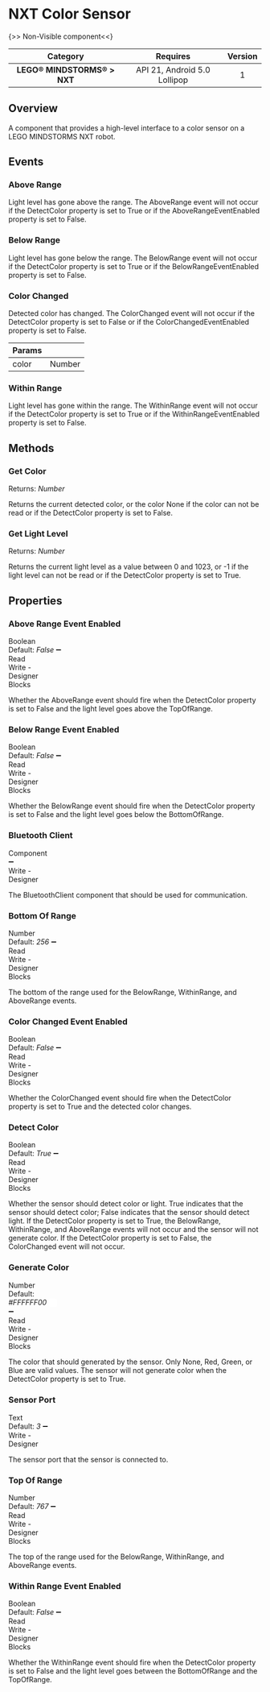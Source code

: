 # NXT Color Sensor

{>> Non-Visible component<<}

| Category | Requires | Version |
|:--------:|:-------:|:--------:|
|**LEGO® MINDSTORMS® > NXT**|<span class="chip chip-any">API 21, Android 5.0 Lollipop</span>|<span class="chip chip-number">1</span>|

## Overview

A component that provides a high-level interface to a color sensor on a LEGO MINDSTORMS NXT robot.

## Events

### Above Range

Light level has gone above the range. The AboveRange event will not occur if the DetectColor property is set to True or if the AboveRangeEventEnabled property is set to False.

<div class="block" ai2-block="event" not-rendered="true" value="%7B%22componentName%22:%20%22NXT%20Color%20Sensor%22,%20%22name%22:%20%22Above%20Range%22,%20%22param%22:%20%5B%5D%7D"></div>

### Below Range

Light level has gone below the range. The BelowRange event will not occur if the DetectColor property is set to True or if the BelowRangeEventEnabled property is set to False.

<div class="block" ai2-block="event" not-rendered="true" value="%7B%22componentName%22:%20%22NXT%20Color%20Sensor%22,%20%22name%22:%20%22Below%20Range%22,%20%22param%22:%20%5B%5D%7D"></div>

### Color Changed

Detected color has changed. The ColorChanged event will not occur if the DetectColor property is set to False or if the ColorChangedEventEnabled property is set to False.

<div class="block" ai2-block="event" not-rendered="true" value="%7B%22componentName%22:%20%22NXT%20Color%20Sensor%22,%20%22name%22:%20%22Color%20Changed%22,%20%22param%22:%20%5B%22color%22%5D%7D"></div>

| Params | []() |
|--------|------|
|color|<span class="chip chip-number">Number</span>|

### Within Range

Light level has gone within the range. The WithinRange event will not occur if the DetectColor property is set to True or if the WithinRangeEventEnabled property is set to False.

<div class="block" ai2-block="event" not-rendered="true" value="%7B%22componentName%22:%20%22NXT%20Color%20Sensor%22,%20%22name%22:%20%22Within%20Range%22,%20%22param%22:%20%5B%5D%7D"></div>

## Methods

### Get Color

<span class="chip chip-number">Returns: <i>Number</i></span>

Returns the current detected color, or the color None if the color can not be read or if the DetectColor property is set to False.

<div class="block" ai2-block="method" not-rendered="true" value="%7B%22componentName%22:%20%22NXT%20Color%20Sensor%22,%20%22name%22:%20%22Get%20Color%22,%20%22output%22:%20true,%20%22param%22:%20%5B%5D%7D"></div>

### Get Light Level

<span class="chip chip-number">Returns: <i>Number</i></span>

Returns the current light level as a value between 0 and 1023, or -1 if the light level can not be read or if the DetectColor property is set to True.

<div class="block" ai2-block="method" not-rendered="true" value="%7B%22componentName%22:%20%22NXT%20Color%20Sensor%22,%20%22name%22:%20%22Get%20Light%20Level%22,%20%22output%22:%20true,%20%22param%22:%20%5B%5D%7D"></div>

## Properties

### Above Range Event Enabled

<span style="user-select: none; white-space:pre-wrap;"><span class="chip chip-boolean">Boolean</span> <span class="chip chip-boolean">Default: <i>False</i></span> :heavy_minus_sign: <span class="chip chip-rw">Read</span> <span class="chip chip-rw">Write</span>  - <span class="chip chip-bd">Designer</span> <span class="chip chip-bd">Blocks</span></span>

Whether the AboveRange event should fire when the DetectColor property is set to False and the light level goes above the TopOfRange.

<div class="block" ai2-block="property" not-rendered="true" value="%7B%22componentName%22:%20%22NXT%20Color%20Sensor%22,%20%22name%22:%20%22Above%20Range%20Event%20Enabled%22,%20%22getter%22:%20true%7D"></div>
<div class="block" ai2-block="property" not-rendered="true" value="%7B%22componentName%22:%20%22NXT%20Color%20Sensor%22,%20%22name%22:%20%22Above%20Range%20Event%20Enabled%22,%20%22getter%22:%20false%7D"></div>

### Below Range Event Enabled

<span style="user-select: none; white-space:pre-wrap;"><span class="chip chip-boolean">Boolean</span> <span class="chip chip-boolean">Default: <i>False</i></span> :heavy_minus_sign: <span class="chip chip-rw">Read</span> <span class="chip chip-rw">Write</span>  - <span class="chip chip-bd">Designer</span> <span class="chip chip-bd">Blocks</span></span>

Whether the BelowRange event should fire when the DetectColor property is set to False and the light level goes below the BottomOfRange.

<div class="block" ai2-block="property" not-rendered="true" value="%7B%22componentName%22:%20%22NXT%20Color%20Sensor%22,%20%22name%22:%20%22Below%20Range%20Event%20Enabled%22,%20%22getter%22:%20true%7D"></div>
<div class="block" ai2-block="property" not-rendered="true" value="%7B%22componentName%22:%20%22NXT%20Color%20Sensor%22,%20%22name%22:%20%22Below%20Range%20Event%20Enabled%22,%20%22getter%22:%20false%7D"></div>

### Bluetooth Client

<span style="user-select: none; white-space:pre-wrap;"><span class="chip chip-component">Component</span> :heavy_minus_sign: <span class="chip chip-rw">Write</span>  - <span class="chip chip-bd">Designer</span></span>

The BluetoothClient component that should be used for communication.

### Bottom Of Range

<span style="user-select: none; white-space:pre-wrap;"><span class="chip chip-number">Number</span> <span class="chip chip-number">Default: <i>256</i></span> :heavy_minus_sign: <span class="chip chip-rw">Read</span> <span class="chip chip-rw">Write</span>  - <span class="chip chip-bd">Designer</span> <span class="chip chip-bd">Blocks</span></span>

The bottom of the range used for the BelowRange, WithinRange, and AboveRange events.

<div class="block" ai2-block="property" not-rendered="true" value="%7B%22componentName%22:%20%22NXT%20Color%20Sensor%22,%20%22name%22:%20%22Bottom%20Of%20Range%22,%20%22getter%22:%20true%7D"></div>
<div class="block" ai2-block="property" not-rendered="true" value="%7B%22componentName%22:%20%22NXT%20Color%20Sensor%22,%20%22name%22:%20%22Bottom%20Of%20Range%22,%20%22getter%22:%20false%7D"></div>

### Color Changed Event Enabled

<span style="user-select: none; white-space:pre-wrap;"><span class="chip chip-boolean">Boolean</span> <span class="chip chip-boolean">Default: <i>False</i></span> :heavy_minus_sign: <span class="chip chip-rw">Read</span> <span class="chip chip-rw">Write</span>  - <span class="chip chip-bd">Designer</span> <span class="chip chip-bd">Blocks</span></span>

Whether the ColorChanged event should fire when the DetectColor property is set to True and the detected color changes.

<div class="block" ai2-block="property" not-rendered="true" value="%7B%22componentName%22:%20%22NXT%20Color%20Sensor%22,%20%22name%22:%20%22Color%20Changed%20Event%20Enabled%22,%20%22getter%22:%20true%7D"></div>
<div class="block" ai2-block="property" not-rendered="true" value="%7B%22componentName%22:%20%22NXT%20Color%20Sensor%22,%20%22name%22:%20%22Color%20Changed%20Event%20Enabled%22,%20%22getter%22:%20false%7D"></div>

### Detect Color

<span style="user-select: none; white-space:pre-wrap;"><span class="chip chip-boolean">Boolean</span> <span class="chip chip-boolean">Default: <i>True</i></span> :heavy_minus_sign: <span class="chip chip-rw">Read</span> <span class="chip chip-rw">Write</span>  - <span class="chip chip-bd">Designer</span> <span class="chip chip-bd">Blocks</span></span>

Whether the sensor should detect color or light. True indicates that the sensor should detect color; False indicates that the sensor should detect light. If the DetectColor property is set to True, the BelowRange, WithinRange, and AboveRange events will not occur and the sensor will not generate color. If the DetectColor property is set to False, the ColorChanged event will not occur.

<div class="block" ai2-block="property" not-rendered="true" value="%7B%22componentName%22:%20%22NXT%20Color%20Sensor%22,%20%22name%22:%20%22Detect%20Color%22,%20%22getter%22:%20true%7D"></div>
<div class="block" ai2-block="property" not-rendered="true" value="%7B%22componentName%22:%20%22NXT%20Color%20Sensor%22,%20%22name%22:%20%22Detect%20Color%22,%20%22getter%22:%20false%7D"></div>

### Generate Color

<span style="user-select: none; white-space:pre-wrap;"><span class="chip chip-number">Number</span> <span class="chip chip-number">Default: <i>#FFFFFF00</i>&nbsp;<span style="width: 15px; height: 15px; margin: auto; display: inline-block; border: 1px solid white; vertical-align: middle; border-radius: 3px; background-color: #FFFFFF;"></span></span> :heavy_minus_sign: <span class="chip chip-rw">Read</span> <span class="chip chip-rw">Write</span>  - <span class="chip chip-bd">Designer</span> <span class="chip chip-bd">Blocks</span></span>

The color that should generated by the sensor. Only None, Red, Green, or Blue are valid values. The sensor will not generate color when the DetectColor property is set to True.

<div class="block" ai2-block="property" not-rendered="true" value="%7B%22componentName%22:%20%22NXT%20Color%20Sensor%22,%20%22name%22:%20%22Generate%20Color%22,%20%22getter%22:%20true%7D"></div>
<div class="block" ai2-block="property" not-rendered="true" value="%7B%22componentName%22:%20%22NXT%20Color%20Sensor%22,%20%22name%22:%20%22Generate%20Color%22,%20%22getter%22:%20false%7D"></div>

### Sensor Port

<span style="user-select: none; white-space:pre-wrap;"><span class="chip chip-text">Text</span> <span class="chip chip-text">Default: <i>3</i></span> :heavy_minus_sign: <span class="chip chip-rw">Write</span>  - <span class="chip chip-bd">Designer</span></span>

The sensor port that the sensor is connected to.

### Top Of Range

<span style="user-select: none; white-space:pre-wrap;"><span class="chip chip-number">Number</span> <span class="chip chip-number">Default: <i>767</i></span> :heavy_minus_sign: <span class="chip chip-rw">Read</span> <span class="chip chip-rw">Write</span>  - <span class="chip chip-bd">Designer</span> <span class="chip chip-bd">Blocks</span></span>

The top of the range used for the BelowRange, WithinRange, and AboveRange events.

<div class="block" ai2-block="property" not-rendered="true" value="%7B%22componentName%22:%20%22NXT%20Color%20Sensor%22,%20%22name%22:%20%22Top%20Of%20Range%22,%20%22getter%22:%20true%7D"></div>
<div class="block" ai2-block="property" not-rendered="true" value="%7B%22componentName%22:%20%22NXT%20Color%20Sensor%22,%20%22name%22:%20%22Top%20Of%20Range%22,%20%22getter%22:%20false%7D"></div>

### Within Range Event Enabled

<span style="user-select: none; white-space:pre-wrap;"><span class="chip chip-boolean">Boolean</span> <span class="chip chip-boolean">Default: <i>False</i></span> :heavy_minus_sign: <span class="chip chip-rw">Read</span> <span class="chip chip-rw">Write</span>  - <span class="chip chip-bd">Designer</span> <span class="chip chip-bd">Blocks</span></span>

Whether the WithinRange event should fire when the DetectColor property is set to False and the light level goes between the BottomOfRange and the TopOfRange.

<div class="block" ai2-block="property" not-rendered="true" value="%7B%22componentName%22:%20%22NXT%20Color%20Sensor%22,%20%22name%22:%20%22Within%20Range%20Event%20Enabled%22,%20%22getter%22:%20true%7D"></div>
<div class="block" ai2-block="property" not-rendered="true" value="%7B%22componentName%22:%20%22NXT%20Color%20Sensor%22,%20%22name%22:%20%22Within%20Range%20Event%20Enabled%22,%20%22getter%22:%20false%7D"></div>
